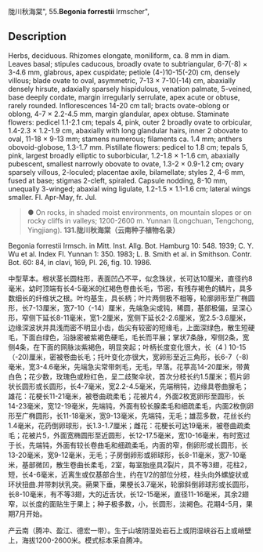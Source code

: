 陇川秋海棠",
55.**Begonia forrestii** Irmscher",

## Description
Herbs, deciduous. Rhizomes elongate, moniliform, ca. 8 mm in diam. Leaves basal; stipules caducous, broadly ovate to subtriangular, 6-7(-8) × 3-4.6 mm, glabrous, apex cuspidate; petiole (4-)10-15(-20) cm, densely villous; blade ovate to oval, asymmetric, 7-13 × 7-10(-14) cm, abaxially densely hirsute, adaxially sparsely hispidulous, venation palmate, 5-veined, base deeply cordate, margin irregularly serrulate, apex acute or obtuse, rarely rounded. Inflorescences 14-20 cm tall; bracts ovate-oblong or oblong, 4-7 × 2.2-4.5 mm, margin glandular, apex obtuse. Staminate flowers: pedicel 1.1-2.1 cm; tepals 4, pink, outer 2 broadly ovate to orbicular, 1.4-2.3 × 1.2-1.9 cm, abaxially with long glandular hairs, inner 2 obovate to oval, 11-18 × 9-13 mm; stamens numerous; filaments ca. 1.4 mm; anthers obovoid-globose, 1.3-1.7 mm. Pistillate flowers: pedicel to 1.8 cm; tepals 5, pink, largest broadly elliptic to suborbicular, 1.2-1.8 × 1-1.6 cm, abaxially pubescent, smallest narrowly obovate to ovate, 1.3-2 × 0.9-1.2 cm; ovary sparsely villous, 2-loculed; placentae axile, bilamellate; styles 2, 4-6 mm, fused at base; stigmas 2-cleft, spiraled. Capsule nodding, 8-10 mm, unequally 3-winged; abaxial wing ligulate, 1.2-1.5 × 1.1-1.6 cm; lateral wings smaller. Fl. Apr-May, fr. Jul.

> ● On rocks, in shaded moist environments, on mountain slopes or on rocky cliffs in valleys; 1200-2600 m. Yunnan (Longchuan, Tengchong, Yingjiang).
**131.陇川秋海棠（云南种子植物名录）**

Begonia forrestii Irmsch. in Mitt. Inst. Allg. Bot. Hamburg 10: 548. 1939; C. Y. Wu et al. Index Fl. Yunnan 1: 350. 1983; L. B. Smith et al. in Smithson. Contr. Bot. 60: 84, in clavi, 169, Pl. 26, fig. 10. 1986.

中型草本。根状茎长圆柱形，表面凹凸不平，似念珠状，长可达10厘米，直径约8毫米，幼时顶端有长4-5毫米的红褐色卷曲长毛，节密，有残存褐色的鳞片，具多数细长的纤维状之根。叶均基生，具长柄；叶片两侧极不相等，轮廓卵形至广椭圆形，长7-13厘米，宽7-10（-14）厘米，先端急尖或钝，稀圆，基部极偏，呈深心形，窄侧下延长8-11毫米，宽1-2厘米，宽侧下延长2-2.6厘米，宽2.5-3.6厘米，边缘深波状并具浅而密不明显小齿，齿尖有较密的短缘毛，上面深绿色，散生短硬毛，下面白绿色，沿脉密被紫褐色硬毛，毛长而平展；掌状7条脉，窄侧2条，宽侧4条，在下面的网脉淡紫褐色，明显突起；叶柄长度变化很大，长（4 ) 10-15（-20)厘米，密被卷曲长毛；托叶变化亦很大，宽卵形至近三角形，长6-7（-8)毫米，宽3-4.6毫米，先端急尖常带刺毛，无毛，早落。花葶高14-20厘米，带黄白色；花少数，玫瑰色或粉红色，呈二歧聚伞状，首次分枝长约1.5厘米；苞片卵状长圆形或长圆形，长4-7毫米，宽2.2-4.5毫米，先端稍钝，边缘具卷曲腺毛；雄花：花梗长11-21毫米，被卷曲疏柔毛；花被片4，外面2枚宽卵形至圆形，长14-23毫米，宽12-19毫米，先端钝，外面有较长腺柔毛和细疏柔毛，内面2枚倒卵形至广椭圆形，长11-18毫米，宽9-13毫米，先端钝，无毛；雄蕊多数，花丝长约1.4毫米，花药倒卵球形，长1.3-1.7厘米；雌花：花梗长可达19毫米，被卷曲疏柔毛；花被片5，外面宽椭圆形至近圆形，长12-17.5毫米，宽10-16毫米，有时宽过于长，先端钝，外面有较长卷曲毛和细疏柔毛，内面的窄，倒卵形或长圆形，长13-20毫米，宽9-12毫米，无毛；子房倒卵形或卵球形，长8-11毫米，宽7-10毫米，基部微凹，散生卷曲长柔毛，2室，每室胎座具2裂片，具不等3翅，花柱2，短，长4-6毫米，近离生或仅基部合生，约在1/2的部位分枝，柱头向外螺旋状或环状扭曲.并带刺状乳突。蒴果下垂，果梗长3.7毫米，轮廓斜倒卵球形或长圆形，长8-10毫米，有不等3翅，大的近舌状，长12-15毫米，直径11-16毫米，其余2翅窄，以长度的面贴生于果上；种子极多数，小，长圆形，淡褐色。花期4-5月，果期7月开始。

产云南（腾冲、盈江、德宏一带）。生于山坡阴湿处岩石上或阴湿峡谷石上或峭壁上，海拔1200-2600米。模式标本采自腾冲。
